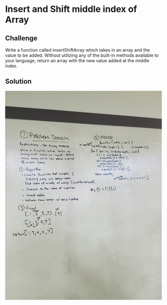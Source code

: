 # Insert and Shift middle index of Array

## Challenge 
Write a function called insertShiftArray which takes in an array and the value to be added. Without utilizing any of the built-in methods available to your language, return an array with the new value added at the middle index.

## Solution

![WhiteBoardImage](assets/401-WB-2.jpg)
